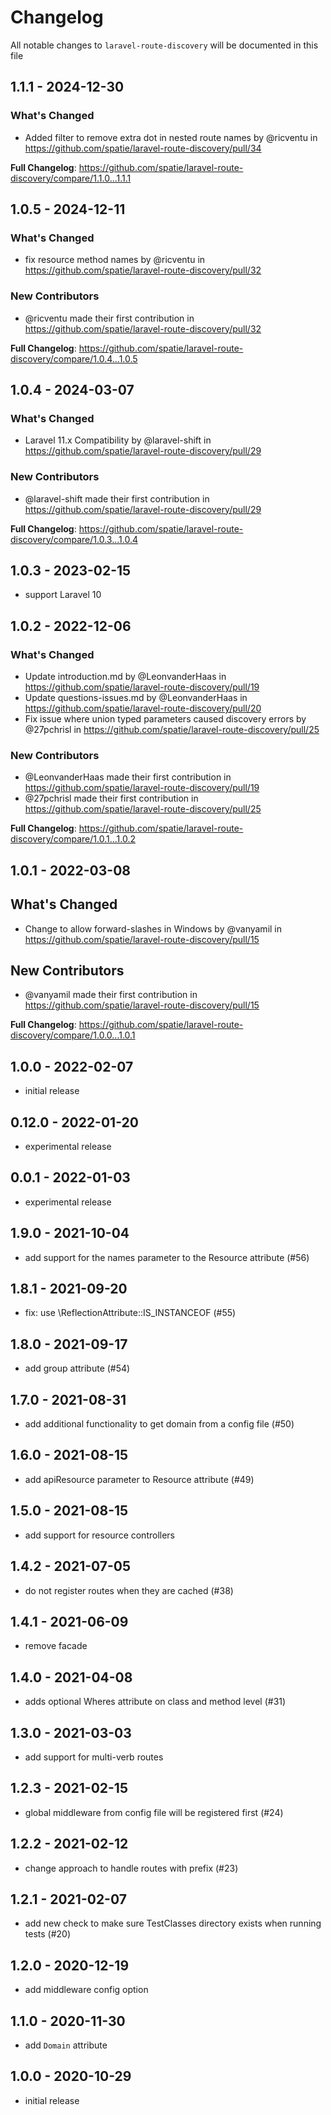 # Changelog

All notable changes to `laravel-route-discovery` will be documented in this file

## 1.1.1 - 2024-12-30

### What's Changed

* Added filter to remove extra dot in nested route names by @ricventu in https://github.com/spatie/laravel-route-discovery/pull/34

**Full Changelog**: https://github.com/spatie/laravel-route-discovery/compare/1.1.0...1.1.1

## 1.0.5 - 2024-12-11

### What's Changed

* fix resource method names by @ricventu in https://github.com/spatie/laravel-route-discovery/pull/32

### New Contributors

* @ricventu made their first contribution in https://github.com/spatie/laravel-route-discovery/pull/32

**Full Changelog**: https://github.com/spatie/laravel-route-discovery/compare/1.0.4...1.0.5

## 1.0.4 - 2024-03-07

### What's Changed

* Laravel 11.x Compatibility by @laravel-shift in https://github.com/spatie/laravel-route-discovery/pull/29

### New Contributors

* @laravel-shift made their first contribution in https://github.com/spatie/laravel-route-discovery/pull/29

**Full Changelog**: https://github.com/spatie/laravel-route-discovery/compare/1.0.3...1.0.4

## 1.0.3 - 2023-02-15

- support Laravel 10

## 1.0.2 - 2022-12-06

### What's Changed

- Update introduction.md by @LeonvanderHaas in https://github.com/spatie/laravel-route-discovery/pull/19
- Update questions-issues.md by @LeonvanderHaas in https://github.com/spatie/laravel-route-discovery/pull/20
- Fix issue where union typed parameters caused discovery errors by @27pchrisl in https://github.com/spatie/laravel-route-discovery/pull/25

### New Contributors

- @LeonvanderHaas made their first contribution in https://github.com/spatie/laravel-route-discovery/pull/19
- @27pchrisl made their first contribution in https://github.com/spatie/laravel-route-discovery/pull/25

**Full Changelog**: https://github.com/spatie/laravel-route-discovery/compare/1.0.1...1.0.2

## 1.0.1 - 2022-03-08

## What's Changed

- Change to allow forward-slashes in Windows by @vanyamil in https://github.com/spatie/laravel-route-discovery/pull/15

## New Contributors

- @vanyamil made their first contribution in https://github.com/spatie/laravel-route-discovery/pull/15

**Full Changelog**: https://github.com/spatie/laravel-route-discovery/compare/1.0.0...1.0.1

## 1.0.0 - 2022-02-07

- initial release

## 0.12.0 - 2022-01-20

- experimental release

## 0.0.1 - 2022-01-03

- experimental release

## 1.9.0 - 2021-10-04

- add support for the names parameter to the Resource attribute (#56)

## 1.8.1 - 2021-09-20

- fix: use \ReflectionAttribute::IS_INSTANCEOF (#55)

## 1.8.0 - 2021-09-17

- add group attribute (#54)

## 1.7.0 - 2021-08-31

- add additional functionality to get domain from a config file (#50)

## 1.6.0 - 2021-08-15

- add apiResource parameter to Resource attribute (#49)

## 1.5.0 - 2021-08-15

- add support for resource controllers

## 1.4.2 - 2021-07-05

- do not register routes when they are cached (#38)

## 1.4.1 - 2021-06-09

- remove facade

## 1.4.0 - 2021-04-08

- adds optional Wheres attribute on class and method level (#31)

## 1.3.0 - 2021-03-03

- add support for multi-verb routes

## 1.2.3 - 2021-02-15

- global middleware from config file will be registered first (#24)

## 1.2.2 - 2021-02-12

- change approach to handle routes with prefix (#23)

## 1.2.1 - 2021-02-07

- add new check to make sure TestClasses directory exists when running tests (#20)

## 1.2.0 - 2020-12-19

- add middleware config option

## 1.1.0 - 2020-11-30

- add `Domain` attribute

## 1.0.0 - 2020-10-29

- initial release
